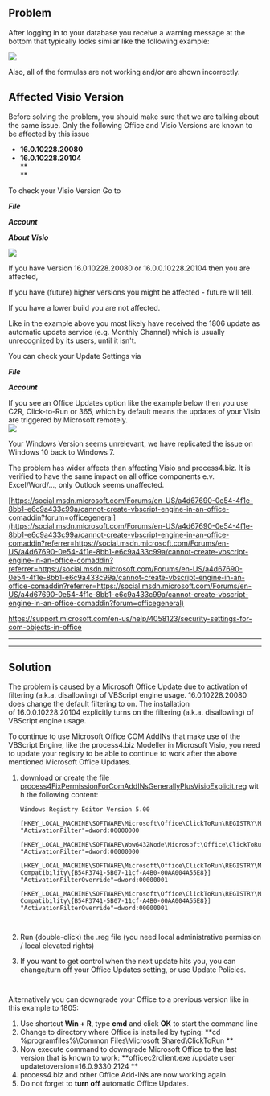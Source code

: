 ## Problem

After logging in to your database you receive a warning message at the
bottom that typically looks similar like the following example:

![](//images.ctfassets.net/utx1h0gfm1om/23cR2tWKIoKIWWY6iogYoc/1902437800f40e876be2041c60537029/329361.png)

Also, all of the formulas are not working and/or are shown incorrectly.

## Affected Visio Version

Before solving the problem, you should make sure that we are talking
about the same issue. Only the following Office and Visio Versions are
known to be affected by this issue  

-   **16.0.10228.20080**
-   **16.0.10228.20104**  
    **  
    **

To check your Visio Version Go to 

***File***

***Account***

***About Visio*** 

![](//images.ctfassets.net/utx1h0gfm1om/47UCwnsKZyqKOsMKk0kQey/66420d1df5c468b9d339d92fa443b9a0/329211.png)

If you have Version 16.0.10228.20080 or 16.0.0.10228.20104 then you are
affected,

If you have (future) higher versions you might be affected - future will
tell.

If you have a lower build you are not affected.

Like in the example above you most likely have received the 1806 update
as automatic update service (e.g. Monthly Channel) which is usually
unrecognized by its users, until it isn't.

You can check your Update Settings via

***File***

***Account***

If you see an Office Updates option like the example below then you use
C2R, Click-to-Run or 365, which by default means the updates of your
Visio are triggered by Microsoft remotely.  
***![](//images.ctfassets.net/utx1h0gfm1om/1LHSUyaZC0K4SGUQkYEUoA/2f072d990b10bfc0929c7527acd4e9fe/329212.png)***

Your Windows Version seems unrelevant, we have replicated the issue on
Windows 10 back to Windows 7.

The problem has wider affects than affecting Visio and process4.biz. It
is verified to have the same impact on all office components e.v.
Excel/Word/..., only Outlook seems unaffected. 

[https://social.msdn.microsoft.com/Forums/en-US/a4d67690-0e54-4f1e-8bb1-e6c9a433c99a/cannot-create-vbscript-engine-in-an-office-comaddin?forum=officegeneral](https://social.msdn.microsoft.com/Forums/en-US/a4d67690-0e54-4f1e-8bb1-e6c9a433c99a/cannot-create-vbscript-engine-in-an-office-comaddin?referrer=https://social.msdn.microsoft.com/Forums/en-US/a4d67690-0e54-4f1e-8bb1-e6c9a433c99a/cannot-create-vbscript-engine-in-an-office-comaddin?referrer=https://social.msdn.microsoft.com/Forums/en-US/a4d67690-0e54-4f1e-8bb1-e6c9a433c99a/cannot-create-vbscript-engine-in-an-office-comaddin?referrer=https://social.msdn.microsoft.com/Forums/en-US/a4d67690-0e54-4f1e-8bb1-e6c9a433c99a/cannot-create-vbscript-engine-in-an-office-comaddin?forum=officegeneral)

<https://support.microsoft.com/en-us/help/4058123/security-settings-for-com-objects-in-office>

***  
***

## **Solution**

The problem is caused by a Microsoft Office Update due to activation of
filtering (a.k.a. disallowing) of VBScript engine
usage. 16.0.10228.20080 does change the default filtering to on. The
installation of 16.0.0.10228.20104 explicitly turns on the
filtering (a.k.a. disallowing) of VBScript engine usage.

To continue to use Microsoft Office COM AddINs that make use of the
VBScript Engine, like the process4.biz Modeller in Microsoft Visio, you
need to update your registry to be able to continue to work after the
above mentioned Microsoft Office Updates. 

1.  download or create the file
    [process4FixPermissionForComAddINsGenerallyPlusVisioExplicit.reg](https://help.process4.biz/process4FixPermissionForComAddINsGenerallyPlusVisioExplicit.reg) with the following content:  

        Windows Registry Editor Version 5.00

        [HKEY_LOCAL_MACHINE\SOFTWARE\Microsoft\Office\ClickToRun\REGISTRY\MACHINE\Software\Microsoft\Office\16.0\Visio\Security]
        "ActivationFilter"=dword:00000000

        [HKEY_LOCAL_MACHINE\SOFTWARE\Wow6432Node\Microsoft\Office\ClickToRun\REGISTRY\MACHINE\Software\Microsoft\Office\16.0\Visio\Security]
        "ActivationFilter"=dword:00000000

        [HKEY_LOCAL_MACHINE\SOFTWARE\Microsoft\Office\ClickToRun\REGISTRY\MACHINE\Software\Microsoft\Office\16.0\Common\COM Compatibility\{B54F3741-5B07-11cf-A4B0-00AA004A55E8}]
        "ActivationFilterOverride"=dword:00000001

        [HKEY_LOCAL_MACHINE\SOFTWARE\Microsoft\Office\ClickToRun\REGISTRY\MACHINE\Software\Wow6432Node\Microsoft\Office\16.0\Common\COM Compatibility\{B54F3741-5B07-11cf-A4B0-00AA004A55E8}]
        "ActivationFilterOverride"=dword:00000001

         

2.  Run (double-click) the .reg file (you need local administrative
    permission / local elevated rights)
3.  If you want to get control when the next update hits you, you can
    change/turn off your Office Updates setting, or use Update
    Policies.  

         

Alternatively you can downgrade your Office to a previous version like
in this example to 1805:

1.  Use shortcut **Win + R**, type **cmd** and click **OK** to start the
    command line
2.  Change to directory where Office is installed by typing: **cd
    %programfiles%\\Common Files\\Microsoft Shared\\ClickToRun **
3.  Now execute command to downgrade Microsoft Office to the last
    version that is known to work: **officec2rclient.exe /update user
    updatetoversion=16.0.9330.2124 **
4.  process4.biz and other Office Add-INs are now working again. 
5.  Do not forget to **turn off** automatic Office Updates.  
      

 

